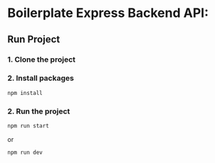 # Boilerplate Express Backend API:

## Run Project

### 1. Clone the project

### 2. Install packages

```bash
npm install
```

### 2. Run the project

```bash
npm run start
```

or

```shell
npm run dev
```
